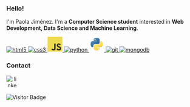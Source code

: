 <!--
**paolilla/paolilla** is a ✨ _special_ ✨ repository because its `README.md` (this file) appears on your GitHub profile.

Here are some ideas to get you started:

- 🔭 I’m currently working on ...
- 🌱 I’m currently learning ...
- 👯 I’m looking to collaborate on ...
- 🤔 I’m looking for help with ...
- 💬 Ask me about ...
- 📫 How to reach me: ...
- 😄 Pronouns: ...
- ⚡ Fun fact: ...
-->

### Hello!
I'm Paola Jiménez. I'm a **Computer Science student** interested in **Web Development, Data Science and Machine Learning**.

<p> 
<a href="https://www.w3.org/html/" target="_blank">
  <img src="https://www.vectorlogo.zone/logos/w3_html5/w3_html5-icon.svg" alt="html5" width="40" height="40"/> 
</a>
<a href="https://www.w3schools.com/css/" target="_blank"> 
  <img src="https://www.vectorlogo.zone/logos/w3_css/w3_css-icon.svg" alt="css3" width="40" height="40"/> 
</a> 
<a href="https://developer.mozilla.org/en-US/docs/Web/JavaScript" target="_blank"> 
  <img src="https://raw.githubusercontent.com/devicons/devicon/master/icons/javascript/javascript-original.svg" alt="javascript" width="40" height="40"/> 
</a> 
<a href="https://www.java.com/en/" target="_blank"> 
  <img src="https://www.vectorlogo.zone/logos/java/java-icon.svg" alt="python" width="40" height="40"/> 
</a>
  <a href="https://www.python.org" target="_blank"> 
  <img src="https://raw.githubusercontent.com/devicons/devicon/master/icons/python/python-original.svg" alt="python" width="40" height="40"/> 
</a>
<a href="https://git-scm.com/" target="_blank"> 
  <img src="https://www.vectorlogo.zone/logos/git-scm/git-scm-icon.svg" alt="git" width="40" height="40"/> 
</a>
<a href="https://www.mongodb.com" target="_blank"> 
  <img src="https://www.vectorlogo.zone/logos/mongodb/mongodb-icon.svg" alt="mongodb" width="40" height="40"/> 
</a>
</p>

### Contact

<p align="center"> 
<a href="https://www.linkedin.com/in/paola-jimenez-torrez/" target="blank">
  <img align="left" src="https://www.vectorlogo.zone/logos/linkedin/linkedin-icon.svg" alt="linkeding" width="30" height="30"/>
</a>
</p>

<br/>
<br/>

![Visitor Badge](https://visitor-badge.laobi.icu/badge?page_id=paolilla.paolilla)

<!-- 
<a href="https://www.linux.org/" target="_blank"> 
  <img src="https://raw.githubusercontent.com/devicons/devicon/master/icons/linux/linux-original.svg" alt="linux" width="40" height="40"/> 
</a> 
-->
